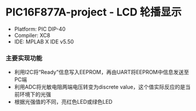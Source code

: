 # PIC16F877A-project - LCD 轮播显示
  
  - Platform: PIC DIP-40
  - Compiler: XC8
  - IDE: MPLAB X IDE v5.50

### 主要实现功能
  - 利用I2C将“Ready”信息写入EEPROM，再由UART将EEPROM中信息发送至PC端
  - 利用ADC将光敏电阻两端电压转变为discrete value，这个值实际反应的是当前环境下的光强
  - 根据光强值的不同，亮红色LED或绿色LED

